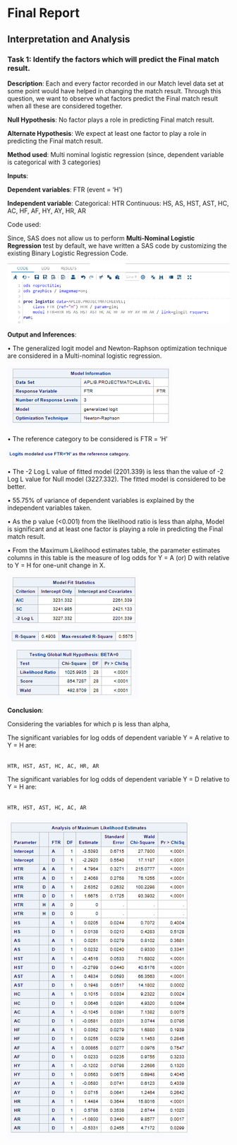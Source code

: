 # Final Report
## Interpretation and Analysis

### Task 1: Identify the factors which will predict the Final match result.

**Description**: Each and every factor recorded in our Match level data set at some point would have helped in changing the match result. Through this question, we want to observe what factors predict the Final match result when all these are considered together. 

**Null Hypothesis**: No factor plays a role in predicting Final match result. 

**Alternate Hypothesis**: We expect at least one factor to play a role in predicting the Final match result. 


**Method used**: Multi nominal logistic regression (since, dependent variable is categorical with 3 categories)


**Inputs**: 

  **Dependent variables**:  FTR (event = ‘H’)
  
  **Independent variable**: 
                            Categorical: HTR
                            Continuous: HS, AS, HST, AST, HC, AC, HF, AF, HY, AY, HR, AR

Code used:

Since, SAS does not allow us to perform **Multi-Nominal Logistic Regression**  test by default, we have written a SAS code by customizing the existing Binary Logistic Regression Code. 

![alt text](https://github.com/aparnaadiraju92/Statistical-Analysis-EPL-data/blob/master/Output%20Images/Task1-Img1.png)

**Output and Inferences**:

•	The generalized logit model and Newton-Raphson optimization technique are considered in a Multi-nominal logistic regression. 

![alt text](https://github.com/aparnaadiraju92/Statistical-Analysis-EPL-data/blob/master/Output%20Images/Task1-Img2.png)

•	The reference category to be considered is FTR = ‘H’ 

![alt text](https://github.com/aparnaadiraju92/Statistical-Analysis-EPL-data/blob/master/Output%20Images/Task1-Img3.png)

•	The -2 Log L value of fitted model (2201.339) is less than the value of -2 Log L value for Null model (3227.332). The fitted model is considered to be better. 

•	55.75% of variance of dependent variables is explained by the independent variables taken.

•	As the p value (<0.001) from the likelihood ratio is less than alpha, Model is significant and at least one factor is playing a role in predicting the Final match result. 

•	From the Maximum Likelihood estimates table, the parameter estimates columns in this table is the measure of log odds for Y = A (or) D with relative to Y = H for one-unit change in X. 

![alt text](https://github.com/aparnaadiraju92/Statistical-Analysis-EPL-data/blob/master/Output%20Images/Task1-Img4.png)

**Conclusion**:

Considering the variables for which p is less than alpha, 

The significant variables for log odds of dependent variable Y = A relative to Y = H are: 
 
                                                                                           HTR, HST, AST, HC, AC, HR, AR

The significant variables for log odds of dependent variable Y = D relative to Y = H are: 
 
                                                                                           HTR, HST, AST, HC, AC, AR

![alt text](https://github.com/aparnaadiraju92/Statistical-Analysis-EPL-data/blob/master/Output%20Images/Task1-Img5.png)
